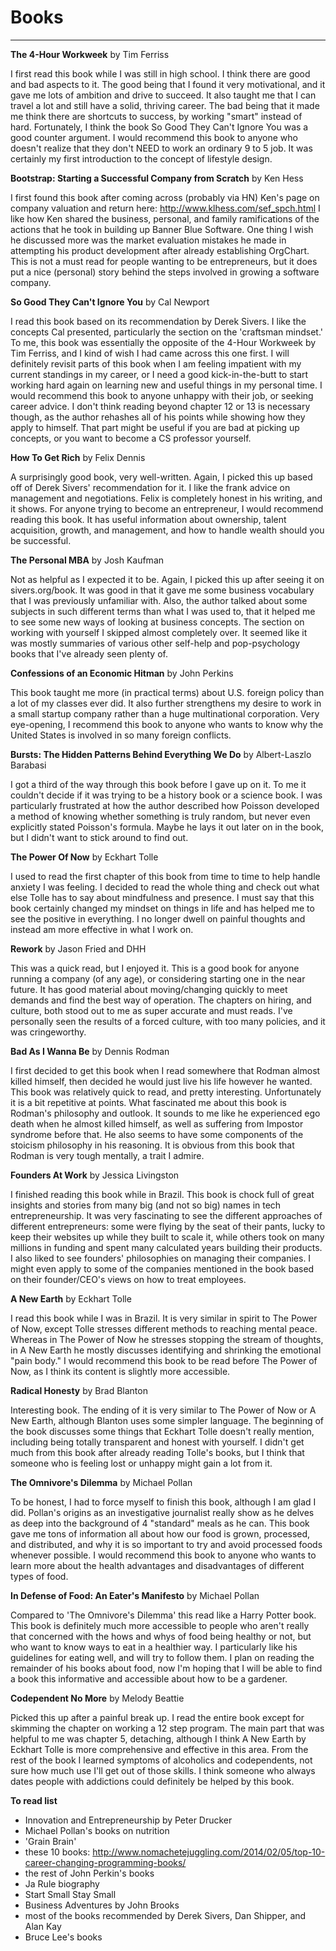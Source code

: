 Books
=========
---------

**The 4-Hour Workweek** by Tim Ferriss

I first read this book while I was still in high school.  I think there are good and bad aspects to it.  The good being that I found it very motivational, and it gave me lots of ambition and drive to succeed.  It also taught me that I can travel a lot and still have a solid, thriving career.  The bad being that it made me think there are shortcuts to success, by working "smart" instead of hard.  Fortunately, I think the book So Good They Can't Ignore You was a good counter argument.  I would recommend this book to anyone who doesn't realize that they don't NEED to work an ordinary 9 to 5 job.  It was certainly my first introduction to the concept of lifestyle design.

**Bootstrap: Starting a Successful Company from Scratch** by Ken Hess

I first found this book after coming across (probably via HN) Ken's page on company valuation and return here: http://www.klhess.com/sef_spch.html  I like how Ken shared the business, personal, and family ramifications of the actions that he took in building up Banner Blue Software.  One thing I wish he discussed more was the market evaluation mistakes he made in attempting his product development after already establishing OrgChart.  This is not a must read for people wanting to be entrepreneurs, but it does put a nice (personal) story behind the steps involved in growing a software company.

**So Good They Can't Ignore You** by Cal Newport

I read this book based on its recommendation by Derek Sivers.  I like the concepts Cal presented, particularly the section on the 'craftsman mindset.'  To me, this book was essentially the opposite of the 4-Hour Workweek by Tim Ferriss, and I kind of wish I had came across this one first.  I will definitely revisit parts of this book when I am feeling impatient with my current standings in my career, or I need a good kick-in-the-butt to start working hard again on learning new and useful things in my personal time.  I would recommend this book to anyone unhappy with their job, or seeking career advice.  I don't think reading beyond chapter 12 or 13 is necessary though, as the author rehashes all of his points while showing how they apply to himself.  That part might be useful if you are bad at picking up concepts, or you want to become a CS professor yourself.

**How To Get Rich** by Felix Dennis

A surprisingly good book, very well-written.  Again, I picked this up based off of Derek Sivers' recommendation for it.  I like the frank advice on management and negotiations.  Felix is completely honest in his writing, and it shows.  For anyone trying to become an entrepreneur, I would recommend reading this book.  It has useful information about ownership, talent acquisition, growth, and management, and how to handle wealth should you be successful.

**The Personal MBA** by Josh Kaufman

Not as helpful as I expected it to be.  Again, I picked this up after seeing it on sivers.org/book.  It was good in that it gave me some business vocabulary that I was previously unfamiliar with.  Also, the author talked about some subjects in such different terms than what I was used to, that it helped me to see some new ways of looking at business concepts.  The section on working with yourself I skipped almost completely over.  It seemed like it was mostly summaries of various other self-help and pop-psychology books that I've already seen plenty of.

**Confessions of an Economic Hitman** by John Perkins

This book taught me more (in practical terms) about U.S. foreign policy than a lot of my classes ever did.  It also further strengthens my desire to work in a small startup company rather than a huge multinational corporation.  Very eye-opening, I recommend this book to anyone who wants to know why the United States is involved in so many foreign conflicts.

**Bursts: The Hidden Patterns Behind Everything We Do** by Albert-Laszlo Barabasi

I got a third of the way through this book before I gave up on it.  To me it couldn't decide if it was trying to be a history book or a science book.  I was particularly frustrated at how the author described how Poisson developed a method of knowing whether something is truly random, but never even explicitly stated Poisson's formula.  Maybe he lays it out later on in the book, but I didn't want to stick around to find out.

**The Power Of Now** by Eckhart Tolle

I used to read the first chapter of this book from time to time to help handle anxiety I was feeling.  I decided to read the whole thing and check out what else Tolle has to say about mindfulness and presence.  I must say that this book certainly changed my mindset on things in life and has helped me to see the positive in everything.  I no longer dwell on painful thoughts and instead am more effective in what I work on.

**Rework** by Jason Fried and DHH

This was a quick read, but I enjoyed it.  This is a good book for anyone running a company (of any age), or considering starting one in the near future.  It has good material about moving/changing quickly to meet demands and find the best way of operation.  The chapters on hiring, and culture, both stood out to me as super accurate and must reads.  I've personally seen the results of a forced culture, with too many policies, and it was cringeworthy.

**Bad As I Wanna Be** by Dennis Rodman

I first decided to get this book when I read somewhere that Rodman almost killed himself, then decided he would just live his life however he wanted.  This book was relatively quick to read, and pretty interesting.  Unfortunately it is a bit repetitive at points.  What fascinated me about this book is Rodman's philosophy and outlook.  It sounds to me like he experienced ego death when he almost killed himself, as well as suffering from Impostor syndrome before that.  He also seems to have some components of the stoicism philosophy in his reasoning.  It is obvious from this book that Rodman is very tough mentally, a trait I admire.

**Founders At Work** by Jessica Livingston

I finished reading this book while in Brazil.  This book is chock full of great insights and stories from many big (and not so big) names in tech entrepreneurship.  It was very fascinating to see the different approaches of different entrepreneurs: some were flying by the seat of their pants, lucky to keep their websites up while they built to scale it, while others took on many millions in funding and spent many calculated years building their products.  I also liked to see founders' philosophies on managing their companies. I might even apply to some of the companies mentioned in the book based on their founder/CEO's views on how to treat employees.

**A New Earth** by Eckhart Tolle

I read this book while I was in Brazil.  It is very similar in spirit to The Power of Now, except Tolle stresses different methods to reaching mental peace.  Whereas in The Power of Now he stresses stopping the stream of thoughts, in A New Earth he mostly discusses identifying and shrinking the emotional "pain body."  I would recommend this book to be read before The Power of Now, as I think its content is slightly more accessible.

**Radical Honesty** by Brad Blanton

Interesting book.  The ending of it is very similar to The Power of Now or A New Earth, although Blanton uses some simpler language.  The beginning of the book discusses some things that Eckhart Tolle doesn't really mention, including being totally transparent and honest with yourself.  I didn't get much from this book after already reading Tolle's books, but I think that someone who is feeling lost or unhappy might gain a lot from it.

**The Omnivore's Dilemma** by Michael Pollan

To be honest, I had to force myself to finish this book, although I am glad I did.  Pollan's origins as an investigative journalist really show as he delves as deep into the background of 4 "standard" meals as he can.  This book gave me tons of information all about how our food is grown, processed, and distributed, and why it is so important to try and avoid processed foods whenever possible.  I would recommend this book to anyone who wants to learn more about the health advantages and disadvantages of different types of food.

**In Defense of Food: An Eater's Manifesto** by Michael Pollan

Compared to 'The Omnivore's Dilemma' this read like a Harry Potter book.  This book is definitely much more accessible to people who aren't really that concerned with the hows and whys of food being healthy or not, but who want to know ways to eat in a healthier way.  I particularly like his guidelines for eating well, and will try to follow them.  I plan on reading the remainder of his books about food, now I'm hoping that I will be able to find a book this informative and accessible about how to be a gardener.

**Codependent No More** by Melody Beattie

Picked this up after a painful break up.  I read the entire book except for skimming the chapter on working a 12 step program.  The main part that was helpful to me was chapter 5, detaching, although I think A New Earth by Eckhart Tolle is more comprehensive and effective in this area.  From the rest of the book I learned symptoms of alcoholics and codependents, not sure how much use I'll get out of those skills.  I think someone who always dates people with addictions could definitely be helped by this book.



**To read list**
* Innovation and Entrepreneurship by Peter Drucker
* Michael Pollan's books on nutrition
* 'Grain Brain'
* these 10 books: http://www.nomachetejuggling.com/2014/02/05/top-10-career-changing-programming-books/
* the rest of John Perkin's books
* Ja Rule biography
* Start Small Stay Small
* Business Adventures by John Brooks
* most of the books recommended by Derek Sivers, Dan Shipper, and Alan Kay
* Bruce Lee's books